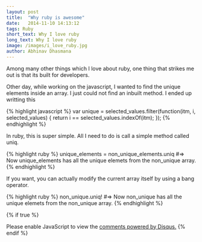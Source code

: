 ```yaml
---
layout: post
title:  "Why ruby is awesome"
date:   2014-11-10 14:13:12
tags: Ruby
short_text: Why I love ruby
long_text: Why I love ruby
image: /images/i_love_ruby.jpg
author: Abhinav Dhasmana
---
```

Among many other things which I love about ruby, one thing that strikes me out is that its built for developers.

Other day, while working on the javascript, I wanted to find the unique elements inside an array. I just could not find an inbuilt method. I ended up writting this

{% highlight javascript %}
var unique = selected_values.filter(function(itm, i, selected_values) {
                return i == selected_values.indexOf(itm);
            });
{% endhighlight %}

In ruby, this is super simple. All I need to do is call a simple method called uniq.

{% highlight ruby %}
unique_elements = non_unique_elements.uniq
#=> Now unique_elements has all the unique elemets from the non_unique array.
{% endhighlight %}

If you want, you can actually modify the current array itself by using a bang operator.

{% highlight ruby %}
non_unique.uniq!
#=> Now non_unique has all the unique elemets from the non_unique array.
{% endhighlight %}

{% if true %}
  <div id="disqus_thread"></div>
  <script>
    var disqus_config = function () {
    this.page.url = "http://abhinavdhasmana.in/ruby/2014/11/10/welcome-to-ruby.html"; // Replace PAGE_URL with your page's canonical URL variable
    this.page.identifier = "ruby/2014/11/10/welcome-to-ruby.html";
    };

    (function() { // DON'T EDIT BELOW THIS LINE
      var d = document, s = d.createElement('script');
      s.src = '//abhinavdhasmana.disqus.com/embed.js';
      s.setAttribute('data-timestamp', +new Date());
      (d.head || d.body).appendChild(s);
      })();
  </script>
  <noscript>Please enable JavaScript to view the <a href="https://disqus.com/?ref_noscript" rel="nofollow">comments powered by Disqus.</a></noscript>
{% endif %}

<!-- Check out the [Jekyll docs][jekyll] for more info on how to get the most out of Jekyll. File all bugs/feature requests at [Jekyll’s GitHub repo][jekyll-gh]. If you have questions, you can ask them on [Jekyll’s dedicated Help repository][jekyll-help]. -->

[jekyll]:      http://jekyllrb.com
[jekyll-gh]:   https://github.com/jekyll/jekyll
[jekyll-help]: https://github.com/jekyll/jekyll-help
